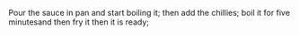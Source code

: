 Pour the sauce in pan and start boiling it;
then add the chillies;
boil it for five minutesand then fry it then it is ready;